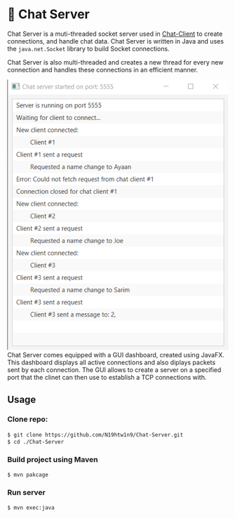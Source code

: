 # 💬 Chat Server

Chat Server is a muti-threaded socket server used in [Chat-Client](https://github.com/N19htw1n9/Chat-Client) to create connections, and handle chat data. Chat Server is written in Java and uses the `java.net.Socket` library to build Socket connections.

Chat Server is also multi-threaded and creates a new thread for every new connection and handles these connections in an efficient manner.<br />

![Optional Text](src/main/resources/chat-server-dash-running-chats.png)<br/>
Chat Server comes equipped with a GUI dashboard, created using JavaFX. This dashboard displays all active connections and also diplays packets sent by each connection. The GUI allows to create a server on a specified port that the clinet can then use to establish a TCP connections with.

## Usage

### Clone repo:

```shell
$ git clone https://github.com/N19htw1n9/Chat-Server.git
$ cd ./Chat-Server
```

### Build project using Maven

```shell
$ mvn pakcage
```

### Run server

```shell
$ mvn exec:java
```
